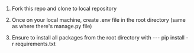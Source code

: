 1. Fork this repo and clone to local repository

2. Once on your local machine, create .env file in the root directory (same as where there's manage.py file)

3. Ensure to install all packages from the root directory with 
---  pip install -r requirements.txt
